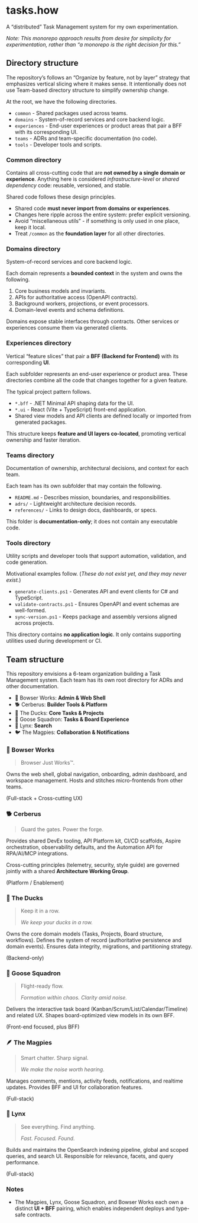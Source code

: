 # tasks.how

A “distributed” Task Management system for my own experimentation.

_Note: This monorepo approach results from desire for simplicity for experimentation,
rather than “a monorepo is the right decision for this.”_

## Directory structure

The repository’s follows an “Organize by feature, not by layer” strategy
that emphasizes vertical slicing where it makes sense.
It intentionally does not use Team-based directory structure to simplify ownership change.

At the root, we have the following directories.

- `common` - Shared packages used across teams.
- `domains` - System-of-record services and core backend logic.
- `experiences` - End-user experiences or product areas that pair a BFF with its corresponding UI.
- `teams` - ADRs and team-specific documentation (no code).
- `tools` - Developer tools and scripts.

### Common directory

Contains all cross-cutting code that are **not owned by a single domain or experience**.
Anything here is considered *infrastructure-level* or *shared dependency* code:
reusable, versioned, and stable.

Shared code follows these design principles.

- Shared code **must never import from domains or experiences**.
- Changes here ripple across the entire system: prefer explicit versioning.
- Avoid “miscellaneous utils” - if something is only used in one place, keep it local.
- Treat `/common` as the **foundation layer** for all other directories.

### Domains directory

System-of-record services and core backend logic.

Each domain represents a **bounded context** in the system and owns the following.

1. Core business models and invariants.
2. APIs for authoritative access (OpenAPI contracts).
3. Background workers, projections, or event processors.
4. Domain-level events and schema definitions.

Domains expose stable interfaces through contracts.
Other services or experiences consume them via generated clients.

### Experiences directory

Vertical “feature slices” that pair a **BFF (Backend for Frontend)** with its corresponding **UI**.

Each subfolder represents an end-user experience or product area.
These directories combine all the code that changes together for a given feature.

The typical project pattern follows.

- `*.bff` - .NET Minimal API shaping data for the UI.
- `*.ui` - React (Vite + TypeScript) front-end application.
- Shared view models and API clients are defined locally or imported from generated packages.

This structure keeps **feature and UI layers co-located**,
promoting vertical ownership and faster iteration.

### Teams directory

Documentation of ownership, architectural decisions, and context for each team.

Each team has its own subfolder that may contain the following.

- `README.md` - Describes mission, boundaries, and responsibilities.
- `adrs/` - Lightweight architecture decision records.
- `references/` - Links to design docs, dashboards, or specs.

This folder is **documentation-only**; it does not contain any executable code.

### Tools directory

Utility scripts and developer tools that support automation, validation, and code generation.

Motivational examples follow.
(_These do not exist yet, and they may never exist._)

- `generate-clients.ps1` - Generates API and event clients for C# and TypeScript.
- `validate-contracts.ps1` - Ensures OpenAPI and event schemas are well-formed.
- `sync-version.ps1` - Keeps package and assembly versions aligned across projects.

This directory contains **no application logic**.
It only contains supporting utilities used during development or CI.

## Team structure

This repository envisions a 6-team organization building a Task Management system.
Each team has its own root directory for ADRs and other documentation.

- 🐢 Bowser Works: **Admin & Web Shell**
- 🐕 Cerberus: **Builder Tools & Platform**
- 🦆 The Ducks: **Core Tasks & Projects**
- 🪿 Goose Squadron: **Tasks & Board Experience**
- 🐆 Lynx: **Search**
- 🐦 The Magpies: **Collaboration & Notifications**

### 🐢 Bowser Works

> Browser Just Works™.

Owns the web shell, global navigation, onboarding, admin dashboard, and workspace management.
Hosts and stitches micro-frontends from other teams.

(Full-stack + Cross-cutting UX)

### 🐕 Cerberus

> Guard the gates. Power the forge.

Provides shared DevEx tooling, API Platform kit, CI/CD scaffolds, Aspire orchestration,
observability defaults, and the Automation API for RPA/AI/MCP integrations.

Cross-cutting principles (telemetry, security, style guide) are governed jointly
with a shared **Architecture Working Group**.

(Platform / Enablement)

### 🦆 The Ducks

> Keep it in a row.
>
> _We keep your ducks in a row._

Owns the core domain models (Tasks, Projects, Board structure, workflows).
Defines the system of record (authoritative persistence and domain events).
Ensures data integrity, migrations, and partitioning strategy.

(Backend-only)

### 🪿 Goose Squadron

> Flight-ready flow.
>
> _Formation within chaos. Clarity amid noise._

Delivers the interactive task board (Kanban/Scrum/List/Calendar/Timeline) and related UX.
Shapes board-optimized view models in its own BFF.

(Front-end focused, plus BFF)

### 🪶 The Magpies

> Smart chatter. Sharp signal.
>
> _We make the noise worth hearing._

Manages comments, mentions, activity feeds, notifications, and realtime updates.
Provides BFF and UI for collaboration features.

(Full-stack)

### 🐆 Lynx

> See everything. Find anything.
>
> _Fast. Focused. Found._

Builds and maintains the OpenSearch indexing pipeline, global and scoped queries, and search UI.
Responsible for relevance, facets, and query performance.

(Full-stack)

### Notes

- The Magpies, Lynx, Goose Squadron, and Bowser Works each own a distinct **UI + BFF** pairing,
  which enables independent deploys and type-safe contracts.

